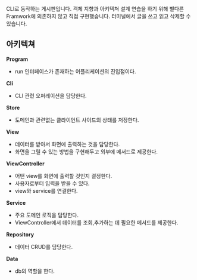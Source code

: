 CLI로 동작하는 게시판입니다.
객체 지향과 아키텍쳐 설계 연습을 하기 위해 별다른 Framwork에 의존하지 않고 직접 구현했습니다.
터미널에서 글을 쓰고 읽고 삭제할 수 있습니다.

## 아키텍쳐

**Program**
- run 인터페이스가 존재하는 어플리케이션의 진입점이다.

**Cli**
- CLI 관련 오퍼레이션을 담당한다.

**Store**
- 도메인과 관련없는 클라이언트 사이드의 상태를 저장한다.

**View**
- 데이터를 받아서 화면에 출력하는 것을 담당한다.
- 화면을 그릴 수 있는 방법을 구현해두고 외부에 메서드로 제공한다.

**ViewController**
- 어떤 view를 화면에 출력할 것인지 결정한다.
- 사용자로부터 입력을 받을 수 있다.
- view와 service를 연결한다.

**Service**
- 주요 도메인 로직을 담당한다.
- ViewController에서 데이터를 조회,추가하는 데 필요한 메서드를 제공한다.

**Repository**
- 데이터 CRUD를 담당한다.

**Data**
- db의 역할을 한다.
